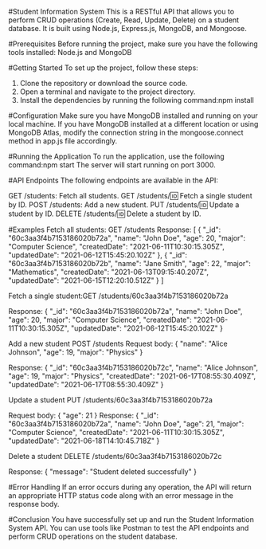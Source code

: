 #Student Information System
This is a RESTful API that allows you to perform CRUD operations (Create, Read, Update, Delete) on a student database. It is built using Node.js, Express.js, MongoDB, and Mongoose.

#Prerequisites
Before running the project, make sure you have the following tools installed: Node.js and MongoDB

#Getting Started
To set up the project, follow these steps:

1. Clone the repository or download the source code.
2. Open a terminal and navigate to the project directory.
3. Install the dependencies by running the following command:npm install

#Configuration
Make sure you have MongoDB installed and running on your local machine. If you have MongoDB installed at a different location or using MongoDB Atlas, modify the connection string in the mongoose.connect method in app.js file accordingly.   

#Running the Application
To run the application, use the following command:npm start
The server will start running on port 3000.

#API Endpoints
The following endpoints are available in the API:

GET /students: Fetch all students.
GET /students/:id: Fetch a single student by ID.
POST /students: Add a new student.
PUT /students/:id: Update a student by ID.
DELETE /students/:id: Delete a student by ID.

#Examples
Fetch all students: GET /students
Response:
[
  {
    "_id": "60c3aa3f4b7153186020b72a",
    "name": "John Doe",
    "age": 20,
    "major": "Computer Science",
    "createdDate": "2021-06-11T10:30:15.305Z",
    "updatedDate": "2021-06-12T15:45:20.102Z"
  },
  {
    "_id": "60c3aa3f4b7153186020b72b",
    "name": "Jane Smith",
    "age": 22,
    "major": "Mathematics",
    "createdDate": "2021-06-13T09:15:40.207Z",
    "updatedDate": "2021-06-15T12:20:10.512Z"
  }
]

Fetch a single student:GET /students/60c3aa3f4b7153186020b72a

Response:
{
  "_id": "60c3aa3f4b7153186020b72a",
  "name": "John Doe",
  "age": 20,
  "major": "Computer Science",
  "createdDate": "2021-06-11T10:30:15.305Z",
  "updatedDate": "2021-06-12T15:45:20.102Z"
}

Add a new student
POST /students
Request body:
{
  "name": "Alice Johnson",
  "age": 19,
  "major": "Physics"
}

Response:
{
  "_id": "60c3aa3f4b7153186020b72c",
  "name": "Alice Johnson",
  "age": 19,
  "major": "Physics",
  "createdDate": "2021-06-17T08:55:30.409Z",
  "updatedDate": "2021-06-17T08:55:30.409Z"
}

Update a student
PUT /students/60c3aa3f4b7153186020b72a

Request body:
{
  "age": 21
}
Response:
{
  "_id": "60c3aa3f4b7153186020b72a",
  "name": "John Doe",
  "age": 21,
  "major": "Computer Science",
  "createdDate": "2021-06-11T10:30:15.305Z",
  "updatedDate": "2021-06-18T14:10:45.718Z"
}

Delete a student
DELETE /students/60c3aa3f4b7153186020b72c

Response:
{
  "message": "Student deleted successfully"
}

#Error Handling
If an error occurs during any operation, the API will return an appropriate HTTP status code along with an error message in the response body.

#Conclusion
You have successfully set up and run the Student Information System API. You can use tools like Postman to test the API endpoints and perform CRUD operations on the student database.
